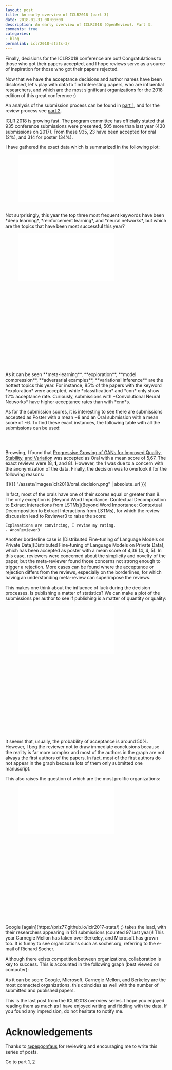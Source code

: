 ```yaml
---
layout: post
title: An early overview of ICLR2018 (part 3)
date: 2018-01-31 00:00:00
description: An early overview of ICLR2018 (OpenReview). Part 3.
comments: true
categories:
- blog
permalink: iclr2018-stats-3/
---
```


Finally, decisions for the ICLR2018 conference are out! Congratulations to 
those who got their papers accepted, and I hope reviews serve as a source of
inspiration for those who got their papers rejected. 

Now that we have the acceptance decisions and author names have been disclosed, 
let's play with data to find interesting papers, who are influential researchers, 
and which are the most significant organizations for the 2018 edition of this 
great conference :)

An analysis of the submission process can be found in 
[part 1](https://prlz77.github.io/iclr2018-stats/), and for the review process 
see [part 2](https://prlz77.github.io/iclr2018-stats-2/).

<!---->

ICLR 2018 is
growing fast. The program committee has officially stated that 935 conference 
submissions were presented, 505 more than last year (430 submissions on 2017). 
From these 935, 23 have been accepted for oral (2%), and 314 for poster (34%).

I have gathered the exact data which is summarized in the following plot:

<figure>
    <embed type="image/svg+xml" src='{{ "/assets/images/iclr2018/score_decision_histogram.svg" | absolute_url }}' />
</figure>
<br>
Not surprisingly, this year the top three  most frequent keywords have been *deep learning*, 
*reinforcement learning*, and *neural networks*, but which are the topics that
have been most successful this year?

<figure style="height:400px; overflow:scroll;">
    <embed type="image/svg+xml" src='{{ "/assets/images/iclr2018/keywords.svg" | absolute_url }}' />
</figure>
<br>
As it can be seen **meta-learning**, **exploration**, **model compression**,
**adversarial examples**, **variational inference** are the hottest topics this
year. For instance, 85% of the papers with the keyword *exploration* were accepted, 
while *classification* and *cnn* only show 12% acceptance rate. Curiously, submissions
with *Convolutional Neural Networks* have higher acceptance rates than with *cnn*s.


As for the submission scores, it is interesting to see there are submissions accepted as Poster
with a mean ~8 and an Oral submission with a mean score of ~6. To find these exact instances,
the following table with all the submissions can be used:


<link rel="stylesheet" type="text/css" href="https://cdn.datatables.net/v/dt/jq-3.2.1/dt-1.10.16/r-2.2.1/datatables.min.css"/>
 
<script type="text/javascript" src="https://cdn.datatables.net/v/dt/jq-3.2.1/dt-1.10.16/r-2.2.1/datatables.min.js"></script>
<script>
    $(document).ready(function() {
        $.getJSON('{{ "/assets/js/iclr2018/iclr2018.json" | absolute_url }}', function (table_data) {
            $('#iclr2018').DataTable({
                data: table_data,
                columns: [
                    {title: "Title", className: "dt-body-nowrap"},
                    {title: "Min score", className: "dt-center"},
                    {title: "Max Score", className: "dt-center"},
                    {title: "Mean Score", className: "dt-center"},
                    {title: "#MSGs", className: "dt-center"},
                    {title: "Last update", className: "dt-center"},
                    {title: "Decision", className: "dt-center"},
                ],
                "order": [[6, "asc"], [3, "desc"]]
            });
        });
    });
</script>

<table id="iclr2018" class="compact stripe order-column hover responsive" width="90%" cellspacing="0" style="font-size:0.875rem;"></table>
<br>

Browsing, I found that [Progressive Growing of GANs for Improved Quality, Stability, and Variation](https://openreview.net/forum?id=Hk99zCeAb) was accepted as Oral with a mean score of 5,67. 
The exact reviews were (8, **1**, and 8). However, the 1 was due to a concern with
the anonymization of the data. Finally, the decision was to overlook it
for the following reasons:

![]({{ "/assets/images/iclr2018/oral_decision.png" | absolute_url }})

In fact, most of the orals have one of their scores equal or greater than 8. The
only exception is [Beyond Word Importance: Contextual Decomposition to Extract Interactions from LSTMs](Beyond Word Importance: Contextual Decomposition to Extract Interactions from LSTMs), 
for which the review discussion lead to Reviewer3 to raise the score:

```
Explanations are convincing, I revise my rating.
- AnonReviewer3
```

Another borderline case is [Distributed Fine-tuning of Language Models on Private Data](Distributed Fine-tuning of Language Models on Private Data), which has been accepted as poster with a mean
score of 4,36 (4, 4, 5). In this case, reviewers were concerned about the 
simplicity and novelty of the paper, but the meta-reviewer found those concerns
not strong enough to trigger a rejection. More cases can be found where the acceptance
or rejection differs from the reviews, especially on the borderlines, for which
having an understanding meta-review can superimpose the reviews.

This makes one think about the influence of luck during the decision processes.
Is publishing a matter of statistics? We can make a plot of the submissions per 
author to see if publishing is a matter of quantity or quality:

<figure style="height:400px; overflow:scroll;">
    <embed type="image/svg+xml" src='{{ "/assets/images/iclr2018/authors.svg" | absolute_url }}' />
</figure>

It seems that, usually, the probability of acceptance is around 50%. However,
I beg the reviewer not to draw immediate conclusions because the reality is far more complex
and most of the authors in the graph are not always the first authors of the papers.
In fact, most of the first authors do not appear in the graph because lots of 
them only submitted one manuscript.

This also raises the question of which are the most prolific organizations:

<figure style="height:400px; overflow:scroll;">
    <embed type="image/svg+xml" src='{{ "/assets/images/iclr2018/affiliations.svg" | absolute_url }}' />
</figure>
<br>
Google [again](https://prlz77.github.io/iclr2017-stats/) ;) takes the lead, with 
their researchers appearing in 121 submissions (counted 97 last year)! This year
Carnegie Mellon has taken over Berkeley, and Microsoft has grown too. It is funny
to see organizations such as socher.org, referring to the e-mail of Richard Socher.

Although there exists competition between organizations, collaboration is key to
success. This is accounted in the following graph (best viewed on computer):

<div id="interactions" style="text-align:center;">
</div>

As it can be seen: Google, Microsoft, Carnegie Mellon, and Berkeley are the most 
connected organizations, this coincides as well with the number of submitted and
published papers.


This is the last post from the ICLR2018 overview series. I hope you enjoyed reading 
them as much as I have enjoyed writing and fiddling with the data. If you 
found any imprecision, do not hesitate to notify me.


<style>
.node {
  font: 300 11px "Helvetica Neue", Helvetica, Arial, sans-serif;
  fill: #bbb;
}

.node:hover {
  fill: #000;
}

.link {
  stroke: steelblue;
  stroke-opacity: 0.1;
  fill: none;
  pointer-events: none;
}

.node:hover,
.node--source,
.node--target {
  font-weight: 700;
}

.node--source {
  fill: #2ca02c;
}

.node--target {
  fill: #d62728;
}

.link--source,
.link--target {
  stroke-opacity: 1;
  stroke-width: 2px;
}

.link--source {
  stroke: #d62728;
}

.link--target {
  stroke: #d62728;
}

</style>

<script src="https://d3js.org/d3.v4.min.js"></script>
<script>

var diameter = 800,
    radius = diameter / 2,
    innerRadius = radius - 120;

var cluster = d3.cluster()
    .size([360, innerRadius]);

var line = d3.radialLine()
    .curve(d3.curveBundle.beta(0.85))
    .radius(function(d) { return d.y; })
    .angle(function(d) { return d.x / 180 * Math.PI; });

var svg = d3.select("#interactions").append("svg")
    .attr("width", diameter)
    .attr("height", diameter)
  .append("g")
    .attr("transform", "translate(" + radius + "," + radius + ")");

var link = svg.append("g").selectAll(".link"),
    node = svg.append("g").selectAll(".node");

d3.json('{{ "/assets/js/iclr2018/affiliation_links.json" | absolute_url }}', function(error, classes) {
  if (error) throw error;

  var root = packageHierarchy(classes)
      .sum(function(d) { return d.size; });

  cluster(root);

  link = link
    .data(packageImports(root.leaves()))
    .enter().append("path")
      .each(function(d) { d.source = d[0], d.target = d[d.length - 1]; })
      .attr("class", "link")
      .attr("d", line);

  node = node
    .data(root.leaves())
    .enter().append("text")
      .attr("class", "node")
      .attr("dy", "0.31em")
      .attr("transform", function(d) { return "rotate(" + (d.x - 90) + ")translate(" + (d.y + 8) + ",0)" + (d.x < 180 ? "" : "rotate(180)"); })
      .attr("text-anchor", function(d) { return d.x < 180 ? "start" : "end"; })
      .text(function(d) { return d.data.key; })
      .on("mouseover", mouseovered)
      .on("mouseout", mouseouted);
});

function mouseovered(d) {
  node
      .each(function(n) { n.target = n.source = false; });

  link
      .classed("link--target", function(l) { if (l.target === d) return l.source.source = true; })
      .classed("link--source", function(l) { if (l.source === d) return l.target.target = true; })
    .filter(function(l) { return l.target === d || l.source === d; })
      .raise();

  node
      .classed("node--target", function(n) { return n.target; })
      .classed("node--source", function(n) { return n.source; });
}

function mouseouted(d) {
  link
      .classed("link--target", false)
      .classed("link--source", false);

  node
      .classed("node--target", false)
      .classed("node--source", false);
}

// Lazily construct the package hierarchy from class names.
function packageHierarchy(classes) {
  var map = {};

  function find(name, data) {
    var node = map[name], i;
    if (!node) {
      node = map[name] = data || {name: name, children: []};
      if (name.length) {
        node.parent = find("");
        node.parent.children.push(node);
        node.key = name;
      }
    }
    return node;
  }

  classes.forEach(function(d) {
    find(d.name, d);
  });

  return d3.hierarchy(map[""]);
}

// Return a list of imports for the given array of nodes.
function packageImports(nodes) {
  var map = {},
      imports = [];

  // Compute a map from name to node.
  nodes.forEach(function(d) {
    map[d.data.name] = d;
  });

  // For each import, construct a link from the source to target node.
  nodes.forEach(function(d) {
    if (d.data.imports) d.data.imports.forEach(function(i) {
      imports.push(map[d.data.name].path(map[i]));
    });
  });

  return imports;
}
var window_w = $("#interactions").parent().width();
var new_w = window_w / (800);
$("#interactions").css("zoom", new_w).css("width", window_w);

</script>


# Acknowledgements
Thanks to [@pepgonfaus](https://twitter.com/pepgonfaus) for reviewing and encouraging 
me to write this series of posts.

Go to part [1](https://prlz77.github.io/iclr2018-stats/), [2](https://prlz77.github.io/iclr2018-stats-2/)


